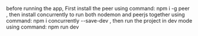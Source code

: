 before running the app, 
First install the peer using command: npm i -g peer ,
then install concurrently to run both nodemon and peerjs together using command: npm i concurrently --save-dev ,
then run the project in dev mode using command: npm run dev
